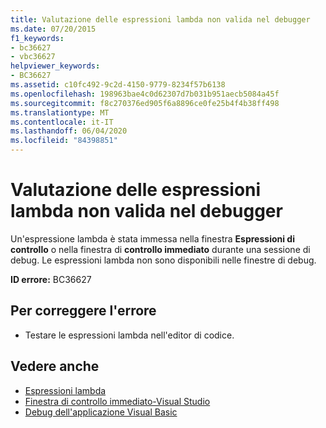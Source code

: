 ```yaml
---
title: Valutazione delle espressioni lambda non valida nel debugger
ms.date: 07/20/2015
f1_keywords:
- bc36627
- vbc36627
helpviewer_keywords:
- BC36627
ms.assetid: c10fc492-9c2d-4150-9779-8234f57b6138
ms.openlocfilehash: 198963bae4c0d62307d7b031b951aecb5084a45f
ms.sourcegitcommit: f8c270376ed905f6a8896ce0fe25b4f4b38ff498
ms.translationtype: MT
ms.contentlocale: it-IT
ms.lasthandoff: 06/04/2020
ms.locfileid: "84398851"
---
```

# <a name="evaluation-of-lambda-expressions-is-not-valid-in-the-debugger"></a>Valutazione delle espressioni lambda non valida nel debugger
Un'espressione lambda è stata immessa nella finestra **Espressioni di controllo** o nella finestra di **controllo immediato** durante una sessione di debug. Le espressioni lambda non sono disponibili nelle finestre di debug.  
  
 **ID errore:** BC36627  
  
## <a name="to-correct-this-error"></a>Per correggere l'errore  
  
- Testare le espressioni lambda nell'editor di codice.  
  
## <a name="see-also"></a>Vedere anche

- [Espressioni lambda](../programming-guide/language-features/procedures/lambda-expressions.md)
- [Finestra di controllo immediato-Visual Studio](/visualstudio/ide/reference/immediate-window)
- [Debug dell'applicazione Visual Basic](/visualstudio/debugger/debugger-basics)
